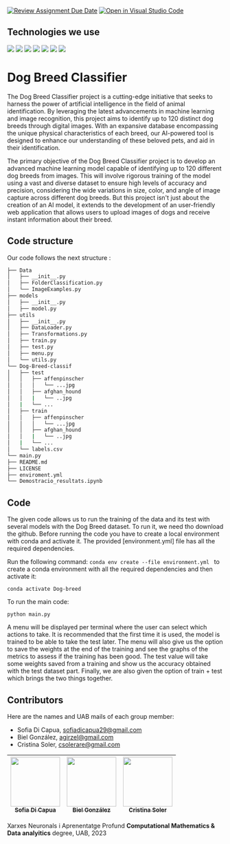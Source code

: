 [![Review Assignment Due Date](https://classroom.github.com/assets/deadline-readme-button-24ddc0f5d75046c5622901739e7c5dd533143b0c8e959d652212380cedb1ea36.svg)](https://classroom.github.com/a/sPgOnVC9)
[![Open in Visual Studio Code](https://classroom.github.com/assets/open-in-vscode-718a45dd9cf7e7f842a935f5ebbe5719a5e09af4491e668f4dbf3b35d5cca122.svg)](https://classroom.github.com/online_ide?assignment_repo_id=11103468&assignment_repo_type=AssignmentRepo)
## Technologies we use

<img src="https://img.shields.io/badge/Kaggle-20BEFF?style=for-the-badge&logo=Kaggle&logoColor=white" /> <img src="https://img.shields.io/badge/PyTorch-EE4C2C?style=for-the-badge&logo=pytorch&logoColor=white" />
<img src="https://img.shields.io/badge/conda-342B029.svg?&style=for-the-badge&logo=anaconda&logoColor=white" />
<img src="https://img.shields.io/badge/Jupyter-F37626.svg?&style=for-the-badge&logo=Jupyter&logoColor=white" />
<img src="https://img.shields.io/badge/Python-FFD43B?style=for-the-badge&logo=python&logoColor=blue" />
<img src="https://img.shields.io/badge/PyCharm-000000.svg?&style=for-the-badge&logo=PyCharm&logoColor=white" /> <img src="https://img.shields.io/badge/Streamlit-FF4B4B?style=for-the-badge&logo=Streamlit&logoColor=white" /> 


# Dog Breed Classifier
The Dog Breed Classifier project is a cutting-edge initiative that seeks to harness the power of artificial intelligence in the field of animal identification. By leveraging the latest advancements in machine learning and image recognition, this project aims to identify up to 120 distinct dog breeds through digital images. With an expansive database encompassing the unique physical characteristics of each breed, our AI-powered tool is designed to enhance our understanding of these beloved pets, and aid in their identification.

The primary objective of the Dog Breed Classifier project is to develop an advanced machine learning model capable of identifying up to 120 different dog breeds from images. This will involve rigorous training of the model using a vast and diverse dataset to ensure high levels of accuracy and precision, considering the wide variations in size, color, and angle of image capture across different dog breeds. But this project isn't just about the creation of an AI model, it extends to the development of an user-friendly web application that allows users to upload images of dogs and receive instant information about their breed.

## Code structure
Our code follows the next structure :
```bash
├── Data
│   ├── __init__.py
│   ├── FolderClassification.py
│   └── ImageExamples.py
├── models
│   ├── __init__.py
│   ├── model.py
├── utils
│   ├── __init__.py
│   ├── DataLoader.py
│   ├── Transformations.py
│   ├── train.py
│   ├── test.py
│   ├── menu.py
│   └── utils.py
└── Dog-Breed-classif
│   ├── test
│   │   ├── affenpinscher
│   │   │   └── ...jpg
│   │   ├── afghan_hound
│   │   |   └── ..jpg
│   |   └── ...
│   ├── train
│   │   ├── affenpinscher
│   │   │   └── ...jpg
│   │   ├── afghan_hound
│   │   |   └── ..jpg
│   |   └── ...
│   └── labels.csv
└── main.py
├── README.md
├── LICENSE
├── enviroment.yml
└── Demostracio_resultats.ipynb
```
## Code
The given code allows us to run the training of the data and its test with several models with the Dog Breed dataset. To run it, we need tho download the github. Before running the code you have to create a local environment with conda and activate it. The provided [environment.yml] file has all the required dependencies. 

Run the following command: ``conda env create --file environment.yml `` to create a conda environment with all the required dependencies and then activate it:

```
conda activate Dog-breed
```

To run the main code:
```
python main.py
```
A menu will be displayed per terminal where the user can select which actions to take. It is recommended that the first time it is used, the model is trained to be able to take the test later. The menu will also give us the option to save the weights at the end of the training and see the graphs of the metrics to assess if the training has been good. The test value will take some weights saved from a training and show us the accuracy obtained with the test dataset part. Finally, we are also given the option of train + test which brings the two things together.


## Contributors
Here are the names and UAB mails of each group member:

- Sofia Di Capua, sofiadicapua29@gmail.com
- Biel González, agirzel@gmail.com
- Cristina Soler, csolerare@gmail.com

| [<img src="https://avatars.githubusercontent.com/u/73697639?v=4" width=115><br><sub>Sofia Di Capua</sub>](https://github.com/SofiaDiCapua) |  [<img src="https://avatars.githubusercontent.com/u/81986384?v=4" width=115><br><sub>Biel González</sub>](https://github.com/Zynokrex) |  [<img src="https://avatars.githubusercontent.com/u/58566857?v=4" width=115><br><sub>Cristina Soler</sub>](https://github.com/kermitsc7) |
| :---: | :---: | :---: |


Xarxes Neuronals i Aprenentatge Profund
__Computational Mathematics & Data analyitics__ degree, UAB, 2023
